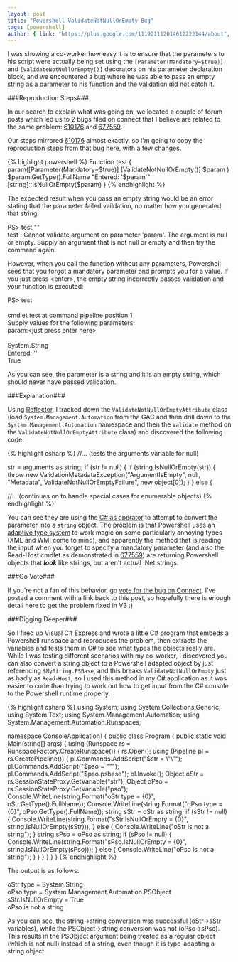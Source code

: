 ```yaml
---
layout: post
title: "Powershell ValidateNotNullOrEmpty Bug"
tags: [powershell]
author: { link: "https://plus.google.com/111921112014612222144/about", name: Chris Duck }
---
```

I was showing a co-worker how easy it is to ensure that the parameters to his script were actually being set using the ``[Parameter(Mandatory=$true)]`` and ``[ValidateNotNullOrEmpty()]`` decorators on his parameter declaration block, and we encountered a bug where he was able to pass an empty string as a parameter to his function and the validation did not catch it.

###Reproduction Steps###

In our search to explain what was going on, we located a couple of forum posts which led us to 2 bugs filed on connect that I believe are related to the same problem: [610176][] and [677559][].

Our steps mirrored [610176][] almost exactly, so I'm going to copy the reproduction steps from that bug here, with a few changes.

{% highlight powershell %}
Function test
{
  param([Parameter(Mandatory=$true)]
        [ValidateNotNullOrEmpty()]
        $param
  )
  $param.GetType().FullName
  "Entered: '$param'"
  [string]::IsNullOrEmpty($param)
} 
{% endhighlight %}

The expected result when you pass an empty string would be an error stating that the parameter failed vaildation, no matter how you generated that string:

<div class="psconsole">PS> test ""<br />
<span class="psconsole-error">test : Cannot validate argument on parameter 'param'. The argument is null or empty. Supply an argument that is not null or empty and then try the command again.</span></div>

However, when you call the function without any parameters, Powershell sees that you forgot a mandatory parameter and prompts you for a value.  If you just press &lt;enter&gt;, the empty string incorrectly passes validation and your function is executed:

<div class="psconsole">PS> test<br />
<br />
cmdlet test at command pipeline position 1<br />
Supply values for the following parameters:<br />
param:&lt;just press enter here&gt;<br />
<br />
System.String<br />
Entered: ''<br />
True</div>

As you can see, the parameter is a string and it is an empty string, which should never have passed validation.

###Explanation###

Using [Reflector][], I tracked down the ``ValidateNotNullOrEmptyAttribute`` class (load ``System.Management.Automation`` from the GAC and then drill down to the ``System.Management.Automation`` namespace and then the ``Validate`` method on the ``ValidateNotNullOrEmptyAttribute`` class) and discovered the following code:

{% highlight csharp %}
//... (tests the arguments variable for null)

str = arguments as string;
if (str != null)
{
    if (string.IsNullOrEmpty(str))
    {
        throw new ValidationMetadataException("ArgumentIsEmpty", null, "Metadata", ValidateNotNullOrEmptyFailure", new object[0]);
    }
}
else
{

//... (continues on to handle special cases for enumerable objects)
{% endhighlight %}

You can see they are using the [C# as operator][as] to attempt to convert the parameter into a ``string`` object.  The problem is that Powershell uses an [adaptive type system][adaptive] to work magic on some particularly annoying types (XML and WMI come to mind), and apparently the method that is reading the input when you forget to specify a mandatory parameter (and also the Read-Host cmdlet as demonstrated in [677559][]) are returning Powershell objects that ___look___ like strings, but aren't actual .Net strings.

###Go Vote###

If you're not a fan of this behavior, go [vote for the bug on Connect][610176].  I've posted a comment with a link back to this post, so hopefully there is enough detail here to get the problem fixed in V3 :)

###Digging Deeper###

So I fired up Visual C# Express and wrote a little C# program that embeds a Powershell runspace and reproduces the problem, then extracts the variables and tests them in C# to see what types the objects really are.  While I was testing different scenarios with my co-worker, I discovered you can also convert a string object to a Powershell adapted object by just referencing ``$MyString.PSBase``, and this breaks ``ValidateNotNullOrEmpty`` just as badly as ``Read-Host``, so I used this method in my C# application as it was easier to code than trying to work out how to get input from the C# console to the Powershell runtime properly.

{% highlight csharp %}
using System;
using System.Collections.Generic;
using System.Text;
using System.Management.Automation;
using System.Management.Automation.Runspaces;

namespace ConsoleApplication1
{
  public class Program
  {
    public static void Main(string[] args)
    {
      using (Runspace rs = RunspaceFactory.CreateRunspace())
      {
        rs.Open();
        using (Pipeline pl = rs.CreatePipeline())
        {
          pl.Commands.AddScript("$str = \"\"");
          pl.Commands.AddScript("$pso = \"\"");
          pl.Commands.AddScript("$pso.psbase");
          pl.Invoke();
          Object oStr = rs.SessionStateProxy.GetVariable("str");
          Object oPso = rs.SessionStateProxy.GetVariable("pso");
          Console.WriteLine(string.Format("oStr type = {0}", oStr.GetType().FullName));
          Console.WriteLine(string.Format("oPso type = {0}", oPso.GetType().FullName));
          string sStr = oStr as string;
          if (sStr != null)
          {
            Console.WriteLine(string.Format("sStr.IsNullOrEmpty = {0}", string.IsNullOrEmpty(sStr)));
          }
          else
          {
            Console.WriteLine("oStr is not a string");
          }
          string sPso = oPso as string;
          if (sPso != null)
          {
            Console.WriteLine(string.Format("sPso.IsNullOrEmpty = {0}", string.IsNullOrEmpty(sPso)));
          }
          else
          {
            Console.WriteLine("oPso is not a string");
          }
        }
      }
    }
  }
}
{% endhighlight %}

The output is as follows:

<div class="psconsole">oStr type = System.String<br />
oPso type = System.Management.Automation.PSObject<br />
sStr.IsNullOrEmpty = True<br />
oPso is not a string</div>

As you can see, the string->string conversion was successful (oStr->sStr variables), while the PSObject->string conversion was not (oPso->sPso).  This results in the PSObject argument being treated as a regular object (which is not null) instead of a string, even though it is type-adapting a string object.

[610176]: http://connect.microsoft.com/PowerShell/feedback/details/610176/validatenotnullorempty-and-read-host-something-wierd
[677559]: http://connect.microsoft.com/PowerShell/feedback/details/677559/-validatenotnullorempty-behavior-not-as-expected#details
[Reflector]: http://www.reflector.net/
[as]: http://msdn.microsoft.com/en-us/library/cscsdfbt(VS.71).aspx
[adaptive]: http://blogs.msdn.com/b/powershell/archive/2006/11/24/what-s-up-with-psbase-psextended-psadapted-and-psobject.aspx